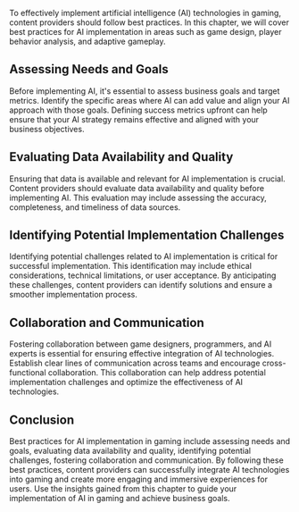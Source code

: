 
To effectively implement artificial intelligence (AI) technologies in gaming, content providers should follow best practices. In this chapter, we will cover best practices for AI implementation in areas such as game design, player behavior analysis, and adaptive gameplay.

Assessing Needs and Goals
-------------------------

Before implementing AI, it's essential to assess business goals and target metrics. Identify the specific areas where AI can add value and align your AI approach with those goals. Defining success metrics upfront can help ensure that your AI strategy remains effective and aligned with your business objectives.

Evaluating Data Availability and Quality
----------------------------------------

Ensuring that data is available and relevant for AI implementation is crucial. Content providers should evaluate data availability and quality before implementing AI. This evaluation may include assessing the accuracy, completeness, and timeliness of data sources.

Identifying Potential Implementation Challenges
-----------------------------------------------

Identifying potential challenges related to AI implementation is critical for successful implementation. This identification may include ethical considerations, technical limitations, or user acceptance. By anticipating these challenges, content providers can identify solutions and ensure a smoother implementation process.

Collaboration and Communication
-------------------------------

Fostering collaboration between game designers, programmers, and AI experts is essential for ensuring effective integration of AI technologies. Establish clear lines of communication across teams and encourage cross-functional collaboration. This collaboration can help address potential implementation challenges and optimize the effectiveness of AI technologies.

Conclusion
----------

Best practices for AI implementation in gaming include assessing needs and goals, evaluating data availability and quality, identifying potential challenges, fostering collaboration and communication. By following these best practices, content providers can successfully integrate AI technologies into gaming and create more engaging and immersive experiences for users. Use the insights gained from this chapter to guide your implementation of AI in gaming and achieve business goals.
